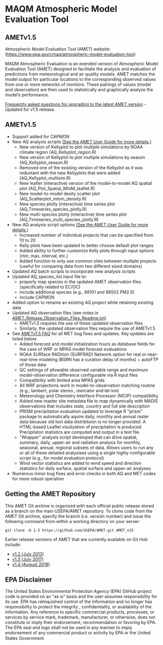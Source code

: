 MAQM Atmospheric Model Evaluation Tool
======

## AMETv1.5

Atmospheric Model Evaluation Tool (AMET) website: (https://www.epa.gov/cmaq/atmospheric-model-evaluation-tool)

MAQM Atmospheric Evaluation is an exended version of Atmospheric Model Evaluation Tool (AMET) designed to facilitate the analysis and evaluation of predictions from meteorological and air quality models. AMET matches the model output for particular locations to the corresponding observed values from one or more networks of monitors. These pairings of values (model and observation) are then used to statistically and graphically analyze the model’s performance.

[Frequently asked questions for upgrading to the latest AMET version](docs/AMET_FAQ.md) - Updated for v1.5 release.

## AMETv1.5

-	Support added for CAPMON 
-	New AQ analysis scripts [(See the AMET User Guide for more details.)](docs/AMET_User_Guide_v15.md#aq-analysis-input-files)
       - New version of Kellyplot to plot multiple simulations by NOAA climate region (AQ_Kellyplot_region.R)
       - New version of Kellyplot to plot multiple simulations by season (AQ_Kellyplot_season.R)
       - Removed one of the existing version of the Kellyplot as it was reduntant with the new Kellyplots that were added (AQ_Kellyplot_multisim.R) 
       - New leaflet (interactive) version of the model-to-model AQ spatial plot (AQ_Plot_Spatial_MtoM_leaflet.R)
       - New model-to-model desity scatter plot (AQ_Scatterplot_mtom_density.R)
       - New species plotly (interactive) time series plot (AQ_Timeseries_species_plotly.R)
       - New multi-species plotly (interactive) time series plot (AQ_Timeseries_multi_species_plotly.R)
-	New AQ analysis script options [(See the AMET User Guide for more details.)](docs/AMET_User_Guide_v15.md#aq-analysis-input-files)
       - Increased number of individual projects that can be specified from 10 to 20
       - Kelly plots have been updated to better choose default plot ranges
       - Added ability to further customize Kelly plots through input options (min, max, interval, etc.)
       - Added function to only use common sites between multiple projects (useful for comparing data from two different sized domains)
-	Updated AQ batch scripts to incorporate new analysis scripts
-	Updated AQ_species_list.input file to:
       - properly map species in the updated AMET observation files (specifically related to EC/OC)
       - include additional species (e.g., 88101 and 88502 PM2.5)
       - include CAPMON
-	Added option to rename an existing AQ project while retaining existing data
-	Updated AQ observation files (see notes in [AMET_Release_Observation_Files_Readme.txt](https://github.com/USEPA/AMET/files/8655699/AMET_Release_Observation_Files_Readme.txt))
       - AMETv1.5 requires the use of these updated observation files
       - Similarly, the updated observation files require the use of AMETv1.5
-	See [AMETv1.5 FAQ](docs/AMET_FAQ.md) for all MET bug fixes and updates. Key updates are listed below.
       - Added forecast and model initialization hours as database fields for the case of WRF or MPAS model forecast evaluations
       - NOAA SURface RADition (SURFRAD) Network option for real or near-real-time modeling (BSRN has a curation delay of months) + autoFTP of those data
       - QC settings of allowable observed variable range and maximum model-observation difference configurable via R input files
       - Compatibility with limited area MPAS grids
       - All WRF projections work in model-to-observation matching routine (e.g.; lambert, polar stereo., mercator and lat-lon)
       - Meteorology and Chemistry Interface Processor (MCIP) compatibility
       - Added new master site metadata file to map dynamically with MADIS observations that includes state, country and full site description
       - PRISM precipitation evaluation updated to leverage R "prism" package to automatically aquire daily, monthly and annual raster data because old text data distribtuion is no longer provided. A HTML-based Leaflet visulization of precipitation is produced. Precipitaton statistics are computed and output in a text file.
       - "Wrapper" analysis script developed that can drive spatial, summary, daily, upper-air and radiation analysis for monthly, seasonal, annual, regional subsets of data. Allows users to run any or all of these detailed analysises using a single highly configurable script (e.g., for model evaluation protocol)
       - Wind vector statistics are added to wind speed and direction statistics for daily surface, spatial surface and upper-air analyses
-	Numerous minor bug fixes and error checks in both AQ and MET codes for more robust operation


## Getting the AMET Repository
This AMET Git archive is organized with each official public release stored as a branch on the main USEPA/AMET repository.
To clone code from the AMET Git archive, specify the branch (i.e. version number) and issue the following command from within
a working directory on your server:
```
git clone -b 1.5 https://github.com/USEPA/AMET.git AMET_v15
```

Earlier release versions of AMET that are currently available on Git Hub include:

* [v1.2 (July 2013)](https://github.com/USEPA/AMET/tree/1.2)
* [v1.3 (July 2017)](https://github.com/USEPA/AMET/tree/1.3)
* [v1.4 (August 2018)](https://github.com/USEPA/AMET/tree/1.4)

## EPA Disclaimer
The United States Environmental Protection Agency (EPA) GitHub project code is provided on an "as is" basis and the user assumes responsibility for its use. EPA has relinquished control of the information and no longer has responsibility to protect the integrity , confidentiality, or availability of the information. Any reference to specific commercial products, processes, or services by service mark, trademark, manufacturer, or otherwise, does not constitute or imply their endorsement, recommendation or favoring by EPA. The EPA seal and logo shall not be used in any manner to imply endorsement of any commercial product or activity by EPA or the United States Government.    [<img src="https://licensebuttons.net/p/mark/1.0/88x31.png" width="50" height="15">](https://creativecommons.org/publicdomain/zero/1.0/)
 

